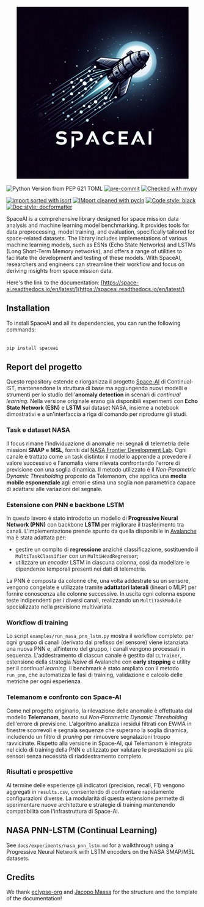 <p align="center">
<picture>
    <source media="(prefers-color-scheme: dark)" srcset="https://raw.githubusercontent.com/continualist/space-ai/refs/heads/main/docs/_static/images/logo.jpeg?"><img width=450 alt="spaceai-logo" src="https://raw.githubusercontent.com/continualist/space-ai/refs/heads/main/docs/_static/images/logo.jpeg"/>
</picture>
</p>

![Python Version from PEP 621 TOML](https://img.shields.io/python/required-version-toml?tomlFilePath=https%3A%2F%2Fraw.githubusercontent.com%2Feclypse-org%2Feclypse%2Fmain%2Fpyproject.toml)
[![pre-commit](https://img.shields.io/badge/pre--commit-enabled-brightgreen?logo=pre-commit&)](https://github.com/pre-commit/pre-commit)
[![Checked with mypy](http://www.mypy-lang.org/static/mypy_badge.svg)](http://mypy-lang.org/)

[![Import sorted with isort](https://img.shields.io/badge/isort-checked-brightgreen)](https://pycqa.github.io/isort/)
[![IMport cleaned with pycln](https://img.shields.io/badge/pycln-checked-brightgreen)](https://github.com/hadialqattan/pycln)
[![Code style: black](https://img.shields.io/badge/code%20style-black-black)](https://github.com/psf/black)
[![Doc style: docformatter](https://img.shields.io/badge/doc%20style-docformatter-black)](https://github.com/PyCQA/docformatter)

SpaceAI is a comprehensive library designed for space mission data analysis and machine learning model benchmarking. It provides tools for data preprocessing, model training, and evaluation, specifically tailored for space-related datasets. The library includes implementations of various machine learning models, such as ESNs (Echo State Networks) and LSTMs (Long Short-Term Memory networks), and offers a range of utilities to facilitate the development and testing of these models. With SpaceAI, researchers and engineers can streamline their workflow and focus on deriving insights from space mission data.

Here's the link to the documentation: [https://space-ai.readthedocs.io/en/latest/](https://spaceai.readthedocs.io/en/latest/)

## Installation

To install SpaceAI and all its dependencies, you can run the following commands:
```bash

pip install spaceai

```

## Report del progetto

Questo repository estende e riorganizza il progetto [Space-AI](https://github.com/continualist/space-ai) di Continual-IST, mantenendone la struttura di base ma aggiungendo nuovi modelli e strumenti per lo studio dell'**anomaly detection** in scenari di *continual learning*. Nella versione originale erano già disponibili esperimenti con **Echo State Network (ESN)** e **LSTM** sui dataset NASA, insieme a notebook dimostrativi e a un'interfaccia a riga di comando per riprodurre gli studi.

### Task e dataset NASA

Il focus rimane l'individuazione di anomalie nei segnali di telemetria delle missioni **SMAP** e **MSL**, forniti dal [NASA Frontier Development Lab](https://github.com/nasa/telemanom). Ogni canale è trattato come un task distinto: il modello apprende a prevedere il valore successivo e l'anomalia viene rilevata confrontando l'errore di previsione con una soglia dinamica. Il metodo utilizzato è il *Non‑Parametric Dynamic Thresholding* proposto da Telemanom, che applica una **media mobile esponenziale** agli errori e stima una soglia non parametrica capace di adattarsi alle variazioni del segnale.

### Estensione con PNN e backbone LSTM

In questo lavoro è stato introdotto un modello di **Progressive Neural Network (PNN)** con backbone **LSTM** per migliorare il trasferimento tra canali. L'implementazione prende spunto da quella disponibile in [Avalanche](https://avalanche.continualai.org/) ma è stata adattata per:

* gestire un compito di **regressione** anziché classificazione, sostituendo il `MultiTaskClassifier` con un `MultiHeadRegressor`;
* utilizzare un *encoder* LSTM in ciascuna colonna, così da modellare le dipendenze temporali presenti nei dati di telemetria.

La PNN è composta da colonne che, una volta addestrate su un sensore, vengono congelate e utilizzate tramite **adattatori laterali** (lineari o MLP) per fornire conoscenza alle colonne successive. In uscita ogni colonna espone teste indipendenti per i diversi canali, realizzando un `MultiTaskModule` specializzato nella previsione multivariata.

### Workflow di training

Lo script `examples/run_nasa_pnn_lstm.py` mostra il workflow completo: per ogni gruppo di canali (derivato dal prefisso del sensore) viene istanziata una nuova PNN e, all'interno del gruppo, i canali vengono processati in sequenza. L'addestramento di ciascun canale è gestito dal `CLTrainer`, estensione della strategia *Naive* di Avalanche con **early stopping** e utility per il *continual learning*. Il benchmark è stato ampliato con il metodo `run_pnn`, che automatizza le fasi di training, validazione e calcolo delle metriche per ogni esperienza.

### Telemanom e confronto con Space-AI

Come nel progetto originario, la rilevazione delle anomalie è effettuata dal modello **Telemanom**, basato sul *Non‑Parametric Dynamic Thresholding* dell'errore di previsione. L'algoritmo analizza i residui filtrati con EWMA in finestre scorrevoli e segnala sequenze che superano la soglia dinamica, includendo un filtro di *pruning* per rimuovere segnalazioni troppo ravvicinate. Rispetto alla versione in Space-AI, qui Telemanom è integrato nel ciclo di training della PNN e utilizzato per valutare le prestazioni su più sensori senza necessità di riaddestramento completo.

### Risultati e prospettive

Al termine delle esperienze gli indicatori (precision, recall, F1) vengono aggregati in `results.csv`, consentendo di confrontare rapidamente configurazioni diverse. La modularità di questa estensione permette di sperimentare nuove architetture e strategie di training mantenendo compatibilità con l'infrastruttura di Space-AI.

## NASA PNN-LSTM (Continual Learning)

See `docs/experiments/nasa_pnn_lstm.md` for a walkthrough using a Progressive
Neural Network with LSTM encoders on the NASA SMAP/MSL datasets.

## Credits
We thank [eclypse-org](https://github.com/eclypse-org) and [Jacopo Massa](https://github.com/jacopo-massa) for the structure and the template of the documentation!
